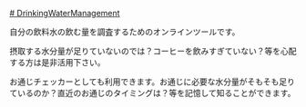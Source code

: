 [# DrinkingWaterManagement](https://uni928.github.io/DrinkingWaterManagement/)

自分の飲料水の飲む量を調査するためのオンラインツールです。

摂取する水分量が足りていないのでは？コーヒーを飲みすぎていない？等を心配する方は是非活用下さい。

お通じチェッカーとしても利用できます。お通じに必要な水分量がそもそも足りているのか？直近のお通じのタイミングは？等を記憶して知ることができます。
